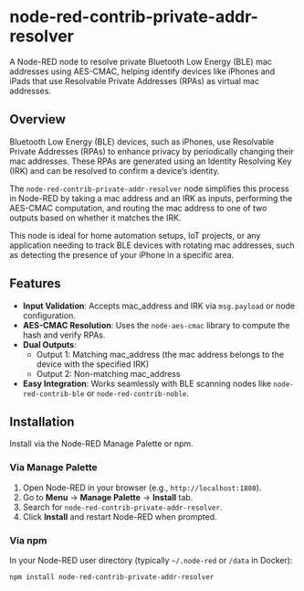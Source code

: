 # node-red-contrib-private-addr-resolver

A Node-RED node to resolve private Bluetooth Low Energy (BLE) mac addresses using AES-CMAC, helping identify devices like 
iPhones and iPads that use Resolvable Private Addresses (RPAs) as virtual mac addresses.

## Overview

Bluetooth Low Energy (BLE) devices, such as iPhones, use Resolvable Private Addresses (RPAs) to enhance privacy by periodically 
changing their mac addresses. These RPAs are generated using an Identity Resolving Key (IRK) and can be resolved to confirm 
a device’s identity. 

The `node-red-contrib-private-addr-resolver` node simplifies this process in Node-RED by taking a mac address and an IRK as inputs, 
performing the AES-CMAC computation, and routing the mac address to one of two outputs based on whether it matches the IRK.

This node is ideal for home automation setups, IoT projects, or any application needing to track BLE devices with 
rotating mac addresses, such as detecting the presence of your iPhone in a specific area.

## Features
- **Input Validation**: Accepts mac_address and IRK via `msg.payload` or node configuration.
- **AES-CMAC Resolution**: Uses the `node-aes-cmac` library to compute the hash and verify RPAs.
- **Dual Outputs**: 
  - Output 1: Matching mac_address (the mac address belongs to the device with the specified IRK)
  - Output 2: Non-matching mac_address
- **Easy Integration**: Works seamlessly with BLE scanning nodes like `node-red-contrib-ble` or `node-red-contrib-noble`.

## Installation

Install via the Node-RED Manage Palette or npm.

### Via Manage Palette
1. Open Node-RED in your browser (e.g., `http://localhost:1880`).
2. Go to **Menu** → **Manage Palette** → **Install** tab.
3. Search for `node-red-contrib-private-addr-resolver`.
4. Click **Install** and restart Node-RED when prompted.

### Via npm
In your Node-RED user directory (typically `~/.node-red` or `/data` in Docker):
```bash
npm install node-red-contrib-private-addr-resolver
